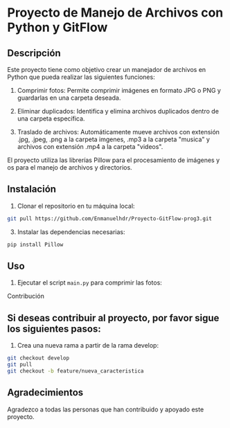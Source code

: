 # Proyecto de Manejo de Archivos con Python y GitFlow

## Descripción

Este proyecto tiene como objetivo crear un manejador de archivos en Python que pueda realizar las siguientes funciones:

1. Comprimir fotos: Permite comprimir imágenes en formato JPG o PNG y guardarlas en una carpeta deseada.

2. Eliminar duplicados: Identifica y elimina archivos duplicados dentro de una carpeta específica.

3. Traslado de archivos: Automáticamente mueve archivos con extensión .jpg, .jpeg, .png a la carpeta imgenes, .mp3 a la carpeta "musica" y archivos con extensión .mp4 a la carpeta "videos".

El proyecto utiliza las librerías Pillow para el procesamiento de imágenes y os para el manejo de archivos y directorios.

## Instalación

1. Clonar el repositorio en tu máquina local:
```bash
git pull https://github.com/Enmanuelhdr/Proyecto-GitFlow-prog3.git
```

3. Instalar las dependencias necesarias:
```bash
pip install Pillow
```

## Uso

1. Ejecutar el script `main.py` para comprimir las fotos:

Contribución

## Si deseas contribuir al proyecto, por favor sigue los siguientes pasos:

1. Crea una nueva rama a partir de la rama develop:
```bash
git checkout develop
git pull
git checkout -b feature/nueva_caracteristica
```

## Agradecimientos

Agradezco a todas las personas que han contribuido y apoyado este proyecto.
